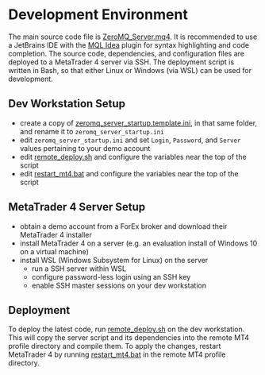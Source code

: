 # Development Environment
The main source code file is [ZeroMQ_Server.mq4](../metatrader4/MQL4/Scripts/ZeroMQ_Server.mq4).
It is recommended to use a JetBrains IDE with the [MQL Idea](https://plugins.jetbrains.com/plugin/9291-mql-idea) plugin for syntax highlighting and code completion.
The source code, dependencies, and configuration files are deployed to a MetaTrader 4 server via SSH.
The deployment script is written in Bash, so that either Linux or Windows (via WSL) can be used for development. 

## Dev Workstation Setup
 - create a copy of [zeromq_server_startup.template.ini](../metatrader4/config/zeromq_server_startup.template.ini), in that same folder, and rename it to `zeromq_server_startup.ini`
 - edit `zeromq_server_startup.ini` and set `Login`, `Password`, and `Server` values pertaining to your demo account
 - edit [remote_deploy.sh](../remote_deploy.sh) and configure the variables near the top of the script
 - edit [restart_mt4.bat](../metatrader4/restart_mt4.bat) and configure the variables near the top of the script

## MetaTrader 4 Server Setup
 - obtain a demo account from a ForEx broker and download their MetaTrader 4 installer
 - install MetaTrader 4 on a server (e.g. an evaluation install of Windows 10 on a virtual machine)
 - install WSL (Windows Subsystem for Linux) on the server
   - run a SSH server within WSL
   - configure password-less login using an SSH key
   - enable SSH master sessions on your dev workstation

## Deployment
To deploy the latest code, run [remote_deploy.sh](../remote_deploy.sh) on the dev workstation.
This will copy the server script and its dependencies into the remote MT4 profile directory and compile them.
To apply the changes, restart MetaTrader 4 by running [restart_mt4.bat](../metatrader4/restart_mt4.bat) in the remote MT4 profile directory.
